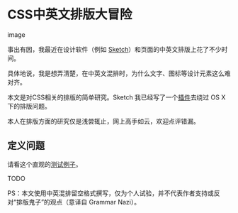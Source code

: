 
CSS中英文排版大冒险
================

image

事出有因，我最近在设计软件（例如 [Sketch](http://www.bohemiancoding.com/sketch/)）和页面的中英文排版上花了不少时间。

具体地说，我是想弄清楚，在中英文混排时，为什么文字、图标等设计元素这么难对齐。

本文是对CSS相关的排版的简单研究。Sketch 我已经写了一个[插件](https://github.com/bitinn/sketch-text-align)去绕过 OS X 下的排版问题。

本人在排版方面的研究仅是浅尝辄止，网上高手如云，欢迎点评错漏。

<!--more-->

## 定义问题

请看这个直观的[测试例子](http://codepen.io/bitinn/pen/ZYMMmY)。

TODO


PS：本文使用中英混排留空格式撰写，仅为个人试验，并不代表作者支持或反对“排版鬼子”的观点（意译自 Grammar Nazi）。
